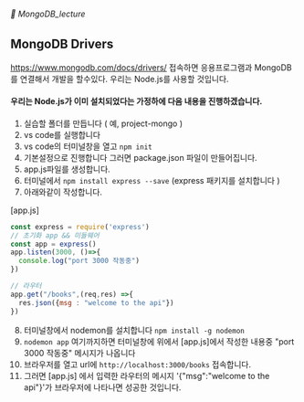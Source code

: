 ###### :cactus:  MongoDB_lecture

## MongoDB Drivers
https://www.mongodb.com/docs/drivers/ 접속하면 응용프로그램과 MongoDB를 연결해서 개발을 할수있다. 우리는 Node.js를 사용할 것입니다.  
#### 우리는 Node.js가 이미 설치되었다는 가정하에 다음 내용을 진행하겠습니다. 
1. 실습할 폴더를 만듭니다 ( 예, project-mongo ) 
2. vs code를 실행합니다
3. vs code의 터미널창을 열고 ``` npm init ``` 
4. 기본설정으로 진행합니다 그러면 package.json 파일이 만들어집니다.
5. app.js파일를 생성합니다.  
6. 터미널에서 ``` npm install express --save ```  (express 패키지를 설치합니다 )
7. 아래와같이 작성합니다. 

[app.js]   
``` js 
const express = require('express')
// 초기화 app && 미들웨어
const app = express()
app.listen(3000, ()=>{
  console.log("port 3000 작동중")
})

// 라우터
app.get("/books",(req,res) =>{
  res.json({msg : "welcome to the api"})
})
``` 
8. 터미널창에서 nodemon를 설치합니다 ``` npm install -g nodemon ```
9. ```nodemon app```  여기까지하면 터미널창에 위에서 [app.js]에서 작성한 내용중 "port 3000 작동중" 메시지가 나옵니다 
10. 브라우저를 열고 url에 ``` http://localhost:3000/books ``` 접속합니다. 
11. 그러면 [app.js] 에서 입력한 라우터의 메시지 '{"msg":"welcome to the api"}'가 브라우저에 나타나면 성공한 것입니다. 

 
